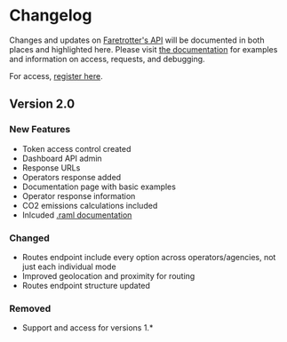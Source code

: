 # Changelog
Changes and updates on [Faretrotter's API](https://www.faretrotter.com/api) will be documented in both places and highlighted here.  Please visit [the documentation](https://www.faretrotter.com/api) for examples and information on access, requests, and debugging.

For access, [register here](https://www.faretrotter.com/api/register).
 
## Version 2.0
### New Features
- Token access control created
- Dashboard API admin 
- Response URLs
- Operators response added
- Documentation page with basic examples
- Operator response information
- CO2 emissions calculations included
- Inlcuded [.raml documentation](https://github.com/Faretrotter/api/tree/master/docs)

### Changed
- Routes endpoint include every option across operators/agencies, not just each individual mode
- Improved geolocation and proximity for routing
- Routes endpoint structure updated

### Removed
- Support and access for versions 1.* 
